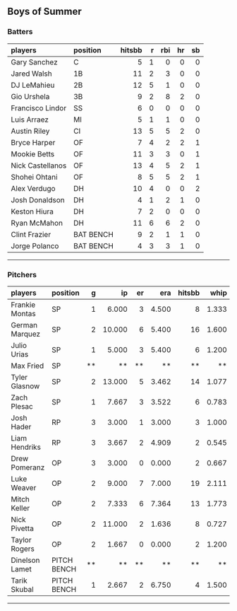 ## Boys of Summer

### Batters

 
|players          |position  | hitsbb|  r| rbi| hr| sb| 
|:----------------|:---------|------:|--:|---:|--:|--:| 
|Gary Sanchez     |C         |      5|  1|   0|  0|  0| 
|Jared Walsh      |1B        |     11|  2|   3|  0|  0| 
|DJ LeMahieu      |2B        |     12|  5|   1|  0|  0| 
|Gio Urshela      |3B        |      9|  2|   8|  2|  0| 
|Francisco Lindor |SS        |      6|  0|   0|  0|  0| 
|Luis Arraez      |MI        |      5|  1|   1|  0|  0| 
|Austin Riley     |CI        |     13|  5|   5|  2|  0| 
|Bryce Harper     |OF        |      7|  4|   2|  2|  1| 
|Mookie Betts     |OF        |     11|  3|   3|  0|  1| 
|Nick Castellanos |OF        |     13|  4|   5|  2|  1| 
|Shohei Ohtani    |OF        |      8|  5|   5|  2|  1| 
|Alex Verdugo     |DH        |     10|  4|   0|  0|  2| 
|Josh Donaldson   |DH        |      4|  1|   2|  1|  0| 
|Keston Hiura     |DH        |      7|  2|   0|  0|  0| 
|Ryan McMahon     |DH        |     11|  6|   6|  2|  0| 
|Clint Frazier    |BAT BENCH |      9|  2|   1|  1|  0| 
|Jorge Polanco    |BAT BENCH |      4|  3|   3|  1|  0| 

* * *

### Pitchers

 
|players        |position    |  g|     ip| er|   era| hitsbb|  whip| so|  w| sv| 
|:--------------|:-----------|--:|------:|--:|-----:|------:|-----:|--:|--:|--:| 
|Frankie Montas |SP          |  1|  6.000|  3| 4.500|      8| 1.333|  5|  0|  0| 
|German Marquez |SP          |  2| 10.000|  6| 5.400|     16| 1.600| 13|  0|  0| 
|Julio Urias    |SP          |  1|  5.000|  3| 5.400|      6| 1.200|  6|  0|  0| 
|Max Fried      |SP          | **|     **| **|    **|     **|    **| **| **| **| 
|Tyler Glasnow  |SP          |  2| 13.000|  5| 3.462|     14| 1.077| 20|  1|  0| 
|Zach Plesac    |SP          |  1|  7.667|  3| 3.522|      6| 0.783|  4|  0|  0| 
|Josh Hader     |RP          |  3|  3.000|  1| 3.000|      3| 1.000|  5|  0|  3| 
|Liam Hendriks  |RP          |  3|  3.667|  2| 4.909|      2| 0.545|  8|  1|  2| 
|Drew Pomeranz  |OP          |  3|  3.000|  0| 0.000|      2| 0.667|  5|  0|  0| 
|Luke Weaver    |OP          |  2|  9.000|  7| 7.000|     19| 2.111|  9|  0|  0| 
|Mitch Keller   |OP          |  2|  7.333|  6| 7.364|     13| 1.773|  7|  0|  0| 
|Nick Pivetta   |OP          |  2| 11.000|  2| 1.636|      8| 0.727| 11|  1|  0| 
|Taylor Rogers  |OP          |  2|  1.667|  0| 0.000|      2| 1.200|  2|  0|  1| 
|Dinelson Lamet |PITCH BENCH | **|     **| **|    **|     **|    **| **| **| **| 
|Tarik Skubal   |PITCH BENCH |  1|  2.667|  2| 6.750|      4| 1.500|  3|  0|  0| 


* * *


